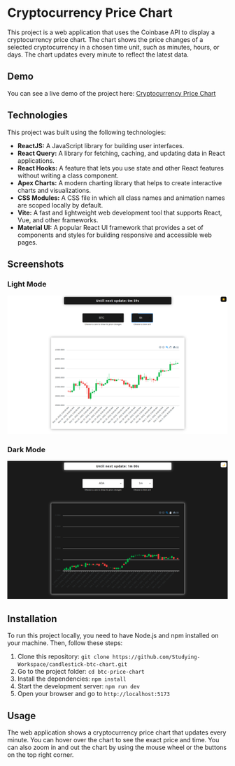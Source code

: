 # Cryptocurrency Price Chart

This project is a web application that uses the Coinbase API to display a cryptocurrency price chart. The chart shows
the price changes of a selected cryptocurrency in a chosen time unit, such as minutes, hours, or days. The chart updates
every minute to reflect the latest data.

## Demo

You can see a live demo of the project
here: [Cryptocurrency Price Chart](https://studying-workspace.github.io/candlestick-btc-chart/)

## Technologies

This project was built using the following technologies:

- **ReactJS:** A JavaScript library for building user interfaces.
- **React Query:** A library for fetching, caching, and updating data in React applications.
- **React Hooks:** A feature that lets you use state and other React features without writing a class component.
- **Apex Charts:** A modern charting library that helps to create interactive charts and visualizations.
- **CSS Modules:** A CSS file in which all class names and animation names are scoped locally by default.
- **Vite:** A fast and lightweight web development tool that supports React, Vue, and other frameworks.
- **Material UI:** A popular React UI framework that provides a set of components and styles for building responsive and
  accessible web pages.

## Screenshots

### Light Mode

![Screenshot-1](./src/assets/demo-screenshot-light.png)

### Dark Mode

![Screenshot-2](./src/assets/demo-screenshot-dark.png)

## Installation

To run this project locally, you need to have Node.js and npm installed on your machine. Then, follow these steps:

1. Clone this repository: `git clone https://github.com/Studying-Workspace/candlestick-btc-chart.git`
2. Go to the project folder: `cd btc-price-chart`
3. Install the dependencies: `npm install`
4. Start the development server: `npm run dev`
5. Open your browser and go to `http://localhost:5173`

## Usage

The web application shows a cryptocurrency price chart that updates every minute. You can hover over the chart to see
the exact
price and time. You can also zoom in and out the chart by using the mouse wheel or the buttons on the top right corner.
